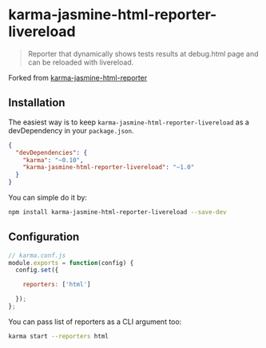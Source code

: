 # karma-jasmine-html-reporter-livereload

> Reporter that dynamically shows tests results at debug.html page and can be reloaded with livereload.

Forked from [karma-jasmine-html-reporter](https://www.npmjs.org/package/karma-jasmine-html-reporter)

## Installation

The easiest way is to keep `karma-jasmine-html-reporter-livereload` as a devDependency in your `package.json`.
```json
{
  "devDependencies": {
    "karma": "~0.10",
    "karma-jasmine-html-reporter-livereload": "~1.0"
  }
}
```

You can simple do it by:
```bash
npm install karma-jasmine-html-reporter-livereload --save-dev
```

## Configuration
```js
// karma.conf.js
module.exports = function(config) {
  config.set({

    reporters: ['html']

  });
};
```

You can pass list of reporters as a CLI argument too:
```bash
karma start --reporters html
```
